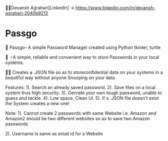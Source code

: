 🙍‍♂️Devansh Agrahari[Linkedln] -> https://www.linkedin.com/in/devansh-agrahari-2040b9212



# Passgo
🐺 Passgo- A simple Password Manager created using Python tkinter, turtle

💁‍ ♂️A simple, reliable and convenient way to store Passwords in your local systems.

👨‍💻 Creates a .JSON file so as to storeconfidential data on your systems in a beautiful way without anyone Snooping on your data

Features:
  1). Search an already saved password.
  2). Save files on a local system thus high security.
  3). Genrate your own tough password, unable to guess and tackle.
  4). Low space, Clean UI.
  5). If a .JSON file doesn't exist the System creates a new one!
  
Note:
  1). Cannot create 2 passwords with same Website
      i.e. Amazon and Amazon2 should be two different websites so as to save two Amazon passwords
      
  2). Username is same as email id for a Website
